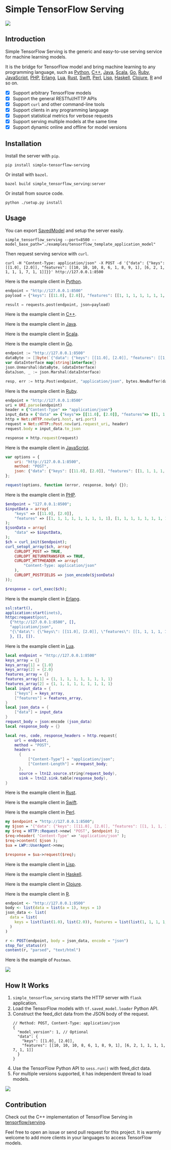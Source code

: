 # Simple TensorFlow Serving

![](./images/simple_tensorflow_serving_introduction.jpeg)

## Introduction

Simple TensorFlow Serving is the generic and easy-to-use serving service for machine learning models.

It is the bridge for TensorFlow model and bring machine learning to any programming language, such as [Python](./python_client/), [C++](./cpp_client/), [Java](./java_client/), [Scala](./scala_client/), [Go](./go_client/), [Ruby](./ruby_client), [JavaScript](./javascript_client/), [PHP](./php_client/), [Erlang](./erlang_client/), [Lua](./lua_client/), [Rust](./rust_client/), [Swift](./swift_client/), [Perl](./perl_client/), [Lisp](./lisp_client/), [Haskell](./haskell_client/), [Clojure](./clojure_client/), [R](./r_client/) and so on.

* [x] Support arbitrary TensorFlow models
* [x] Support the general RESTful/HTTP APIs
* [x] Support `curl` and other command-line tools
* [x] Support clients in any programming language
* [x] Support statistical metrics for verbose requests
* [x] Support serving multiple models at the same time
* [x] Support dynamic online and offline for model versions

## Installation

Install the server with `pip`.

```shell
pip install simple-tensorflow-serving
```

Or install with `bazel`.

```shell
bazel build simple_tensorflow_serving:server
```

Or install from source code.

```shell
python ./setup.py install
```

## Usage

You can export [SavedModel](https://www.tensorflow.org/programmers_guide/saved_model) and setup the server easily.

```shell
simple_tensorflow_serving --port=8500 --model_base_path="./examples/tensorflow_template_application_model"
```

Then request serving service with `curl`.

```shell
curl -H "Content-Type: application/json" -X POST -d '{"data": {"keys": [[1.0], [2.0]], "features": [[10, 10, 10, 8, 6, 1, 8, 9, 1], [6, 2, 1, 1, 1, 1, 7, 1, 1]]}}' http://127.0.0.1:8500
```

Here is the example client in [Python](./python_client/).

```python
endpoint = "http://127.0.0.1:8500"
payload = {"keys": [[11.0], [2.0]], "features": [[1, 1, 1, 1, 1, 1, 1, 1, 1], [1, 1, 1, 1, 1, 1, 1, 1, 1]]}

result = requests.post(endpoint, json=payload)
```

Here is the example client in [C++](./cpp_client/).

Here is the example client in [Java](./java_client/).

Here is the example client in [Scala](./scala_client/).

Here is the example client in [Go](./go_client/).

```go
endpoint := "http://127.0.0.1:8500"
dataByte := []byte(`{"data": {"keys": [[11.0], [2.0]], "features": [[1, 1, 1, 1, 1, 1, 1, 1, 1], [1, 1, 1, 1, 1, 1, 1, 1, 1]]}}`)
var dataInterface map[string]interface{}
json.Unmarshal(dataByte, &dataInterface)
dataJson, _ := json.Marshal(dataInterface)

resp, err := http.Post(endpoint, "application/json", bytes.NewBuffer(dataJson))
```

Here is the example client in [Ruby](./ruby_client/).

```ruby
endpoint = "http://127.0.0.1:8500"
uri = URI.parse(endpoint)
header = {"Content-Type" => "application/json"}
input_data = {"data" => {"keys"=> [[11.0], [2.0]], "features"=> [[1, 1, 1, 1, 1, 1, 1, 1, 1], [1, 1, 1, 1, 1, 1, 1, 1, 1]]}}
http = Net::HTTP.new(uri.host, uri.port)
request = Net::HTTP::Post.new(uri.request_uri, header)
request.body = input_data.to_json

response = http.request(request)
```

Here is the example client in [JavaScript](./javascript_client/).

```javascript
var options = {
    uri: "http://127.0.0.1:8500",
    method: "POST",
    json: {"data": {"keys": [[11.0], [2.0]], "features": [[1, 1, 1, 1, 1, 1, 1, 1, 1], [1, 1, 1, 1, 1, 1, 1, 1, 1]]}}
};

request(options, function (error, response, body) {});
```

Here is the example client in [PHP](./php_client/).

```php
$endpoint = "127.0.0.1:8500";
$inputData = array(
    "keys" => [[11.0], [2.0]],
    "features" => [[1, 1, 1, 1, 1, 1, 1, 1, 1], [1, 1, 1, 1, 1, 1, 1, 1, 1]],
);
$jsonData = array(
    "data" => $inputData,
);
$ch = curl_init($endpoint);
curl_setopt_array($ch, array(
    CURLOPT_POST => TRUE,
    CURLOPT_RETURNTRANSFER => TRUE,
    CURLOPT_HTTPHEADER => array(
        "Content-Type: application/json"
    ),
    CURLOPT_POSTFIELDS => json_encode($jsonData)
));

$response = curl_exec($ch);
```

Here is the example client in [Erlang](./erlang_client/).

```erlang
ssl:start(),
application:start(inets),
httpc:request(post,
  {"http://127.0.0.1:8500", [],
  "application/json",
  "{\"data\": {\"keys\": [[11.0], [2.0]], \"features\": [[1, 1, 1, 1, 1, 1, 1, 1, 1], [1, 1, 1, 1, 1, 1, 1, 1, 1]]}}"
  }, [], []).
```

Here is the example client in [Lua](./lua_client/).

```lua
local endpoint = "http://127.0.0.1:8500"
keys_array = {}
keys_array[1] = {1.0}
keys_array[2] = {2.0}
features_array = {}
features_array[1] = {1, 1, 1, 1, 1, 1, 1, 1, 1}
features_array[2] = {1, 1, 1, 1, 1, 1, 1, 1, 1}
local input_data = {
    ["keys"] = keys_array,
    ["features"] = features_array,
}
local json_data = {
    ["data"] = input_data
}
request_body = json:encode (json_data)
local response_body = {}

local res, code, response_headers = http.request{
    url = endpoint,
    method = "POST", 
    headers = 
      {
          ["Content-Type"] = "application/json";
          ["Content-Length"] = #request_body;
      },
      source = ltn12.source.string(request_body),
      sink = ltn12.sink.table(response_body),
}
```

Here is the example client in [Rust](./swift_client/).

Here is the example client in [Swift](./swift_client/).

Here is the example client in [Perl](./perl_client/).

```perl
my $endpoint = "http://127.0.0.1:8500";
my $json = '{"data": {"keys": [[11.0], [2.0]], "features": [[1, 1, 1, 1, 1, 1, 1, 1, 1], [1, 1, 1, 1, 1, 1, 1, 1, 1]]}}';
my $req = HTTP::Request->new( 'POST', $endpoint );
$req->header( 'Content-Type' => 'application/json' );
$req->content( $json );
$ua = LWP::UserAgent->new;

$response = $ua->request($req);
```

Here is the example client in [Lisp](./swift_client/).

Here is the example client in [Haskell](./swift_client/).

Here is the example client in [Clojure](./clojure_client/).

Here is the example client in [R](./r_client/).

```r
endpoint <- "http://127.0.0.1:8500"
body <- list(data = list(a = 1), keys = 1)
json_data <- list(
  data = list(
    keys = list(list(1.0), list(2.0)), features = list(list(1, 1, 1, 1, 1, 1, 1, 1, 1), list(1, 1, 1, 1, 1, 1, 1, 1, 1))
  )
)

r <- POST(endpoint, body = json_data, encode = "json")
stop_for_status(r)
content(r, "parsed", "text/html")
```

Here is the example of `Postman`.

![](./images/simple_tensorflow_serving_client.png)

## How It Works

1. `simple_tensorflow_serving` starts the HTTP server with `flask` application.
2. Load the TensorFlow models with `tf.saved_model.loader` Python API.
3. Construct the feed_dict data from the JSON body of the request.
   ```
   // Method: POST, Content-Type: application/json
   {
     "model_version": 1, // Optional
     "data": {
       "keys": [[1.0], [2.0]],
       "features": [[10, 10, 10, 8, 6, 1, 8, 9, 1], [6, 2, 1, 1, 1, 1, 7, 1, 1]]
     }
   }
   ```
4. Use the TensorFlow Python API to `sess.run()` with feed_dict data.
5. For multiple versions supported, it has independent thread to load models.

![](./images/architecture.jpeg)

## Contribution

Check out the C++ implementation of TensorFlow Serving in [tensorflow/serving](https://github.com/tensorflow/serving).

Feel free to open an issue or send pull request for this project. It is warmly welcome to add more clients in your languages to access TensorFlow models.
